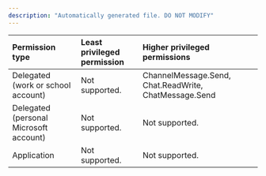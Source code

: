 ```yaml
---
description: "Automatically generated file. DO NOT MODIFY"
---
```


|Permission type|Least privileged permission|Higher privileged permissions|
|:---|:---|:---|
|Delegated (work or school account)|Not supported.|ChannelMessage.Send, Chat.ReadWrite, ChatMessage.Send|
|Delegated (personal Microsoft account)|Not supported.|Not supported.|
|Application|Not supported.|Not supported.|

